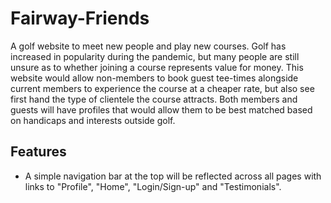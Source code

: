 # Fairway-Friends
A golf website to meet new people and play new courses. Golf has increased in popularity during the pandemic, but many people are still unsure as to whether joining a course represents value for money. This website would allow non-members to book guest tee-times alongside current members to experience the course at a cheaper rate, but also see first hand the type of clientele the course attracts. Both members and guests will have profiles that would allow them to be best matched based on handicaps and interests outside golf.
## Features
 - A simple navigation bar at the top will be reflected across all pages with links to "Profile", "Home", "Login/Sign-up" and "Testimonials". 
